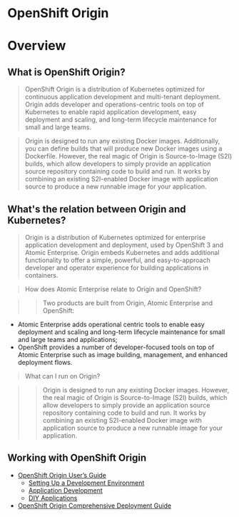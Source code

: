 ﻿OpenShift Origin
================

# Overview

## What is OpenShift Origin?

> OpenShift Origin is a distribution of Kubernetes optimized for continuous application development and multi-tenant deployment. Origin adds developer and operations-centric tools on top of Kubernetes to enable rapid application development, easy deployment and scaling, and long-term lifecycle maintenance for small and large teams.

> Origin is designed to run any existing Docker images.
> Additionally, you can define builds that will produce new Docker images using a Dockerfile.
> However, the real magic of Origin is Source-to-Image (S2I) builds, which allow developers to simply provide an application source repository containing code to build and run. It works by combining an existing S2I-enabled Docker image with application source to produce a new runnable image for your application.

## What's the relation between Origin and Kubernetes?

> Origin is a distribution of Kubernetes optimized for enterprise application development and deployment, used by OpenShift 3 and Atomic Enterprise. Origin embeds Kubernetes and adds additional functionality to offer a simple, powerful, and easy-to-approach developer and operator experience for building applications in containers.

> How does Atomic Enterprise relate to Origin and OpenShift?

>> Two products are built from Origin, Atomic Enterprise and OpenShift:
- Atomic Enterprise adds operational centric tools to enable easy deployment and scaling and long-term lifecycle maintenance for small and large teams and applications;
- OpenShift provides a number of developer-focused tools on top of Atomic Enterprise such as image building, management, and enhanced deployment flows.

> What can I run on Origin?

>> Origin is designed to run any existing Docker images. However, the real magic of Origin is Source-to-Image (S2I) builds, which allow developers to simply provide an application source repository containing code to build and run. It works by combining an existing S2I-enabled Docker image with application source to produce a new runnable image for your application.

## Working with OpenShift Origin

- [OpenShift Origin User’s Guide](https://github.com/openshift/origin-server/blob/master/documentation/oo_user_guide.adoc)
    - [Setting Up a Development Environment](https://github.com/openshift/origin-server/blob/master/documentation/oo_user_guide.adoc#setting-up-a-development-environment)
    - [Application Development](https://github.com/openshift/origin-server/blob/master/documentation/oo_user_guide.adoc#application-development)
    - [DIY Applications](https://github.com/openshift/origin-server/blob/master/documentation/oo_user_guide.adoc#diy-applications)
- [OpenShift Origin Comprehensive Deployment Guide](https://github.com/openshift/origin-server/blob/master/documentation/oo_deployment_guide_comprehensive.adoc)

